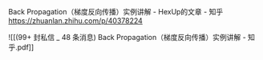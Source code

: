 Back Propagation（梯度反向传播）实例讲解 - HexUp的文章 - 知乎
https://zhuanlan.zhihu.com/p/40378224

![[(99+ 封私信 _ 48 条消息) Back Propagation（梯度反向传播）实例讲解 - 知乎.pdf]]